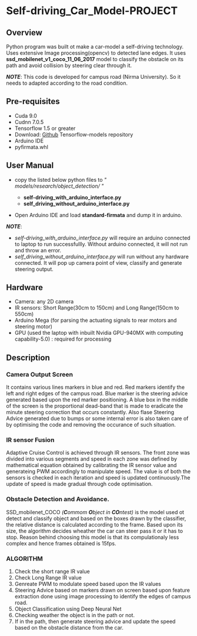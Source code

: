 # Self-driving_Car_Model-PROJECT

## Overview
Python program was built ot make a car-model a self-driving technology. Uses extensive Image processing(opencv) to detected lane edges. It uses **ssd_mobilenet_v1_coco_11_06_2017** model to classify the obstacle on its path and avoid collision by steering clear through it. 

**_NOTE_**: This code is developed for campus road (Nirma University). So it needs to adapted according to the road condition.

## Pre-requisites
* Cuda 9.0
* Cudnn 7.0.5
* Tensorflow 1.5 or greater
* Download: [Github](https://github.com/tensorflow/models) Tensorflow-models repository 
* Arduino IDE
* pyfirmata.whl

## User Manual
* copy the listed below python files to _" models/research/object_detection/ "_
  - **self-driving_with_arduino_interface.py**
  - **self_driving_without_arduino_interface.py**

* Open Arduino IDE and load **standard-firmata** and dump it in arduino. 

**_NOTE_**: 
* _self-driving_with_arduino_interface.py_ will require an arduino connected to laptop to run successfullly. Without arduino           connected, it will not run and throw an error.
* _self_driving_without_arduino_interface.py_ will run without any hardware connected. It will pop up camera point of view, classify and generate steering output.

## Hardware
* Camera: any 2D camera
* IR sensors: Short Range(30cm to 150cm) and Long Range(150cm to 550cm)
* Arduino Mega (for parsing the actuating signals to rear motors and steering motor)
* GPU (used the laptop with inbuilt Nvidia GPU-940MX with computing capability-5.0) : required for processing

## Description
### Camera Output Screen
It contains various lines markers in blue and red. Red markers identify the left and right edges of the campus road. Blue marker is the steering advice generated based upon the red marker positioning. A blue box in the middle of the screen is the proportional dead-band that is made to eradicate the minute steering correction that occurs constantly. Also flase Steering Advice generated due to bumps or some internal error is also taken care of by optimising the code and removing the occurance of such situation.

### IR sensor Fusion
Adaptive Cruise Control is achieved through IR sensors. The front zone was divided into various segments and speed in each zone was defined by mathematical equation obtained by calibrating the IR sensor value and generateing PWM accordingly to manipulate speed. The value is of both the sensors is checked in each iteration and speed is updated continuously.The update of speed is made gradual through code optimisation.

### Obstacle Detection and Avoidance.
SSD_mobilenet_COCO _(**C**ommom **O**bject in **CO**ntest)_ is the model used ot detect and classify object and based on the boxes drawn by the classifier, the relative distance is calculated according to the frame. Based upon its size, the algorithm decides wheather the car can steer pass it or it has to stop. Reason behind choosing this model is that its compulationaly less complex and hence frames obtained is 15fps.

### ALGORITHM
1. Check the short range IR value
2. Check Long Range IR value
3. Genreate PWM to modulate speed based upon the IR values
4. Steering Advice based on markers drawn on screen based upon feature extraction done using image processing to identify the edges of campus road.
5. Object Classification using Deep Neural Net
6. Checking weather the object is in the path or not.
7. If in the path, then generate steering advice and update the speed based on the obstacle distance from the car.




















